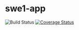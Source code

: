 # swe1-app
![Build Status](https://app.travis-ci.com/kevin949373048/swe1-app.svg?branch=main)
[![Coverage Status](https://coveralls.io/repos/github/kevin949373048/swe1-app/badge.svg?branch=main)](https://coveralls.io/github/kevin949373048/swe1-app?branch=main)
